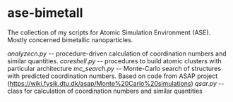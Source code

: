 # ase-bimetall
The collection of my scripts for Atomic Simulation Environment (ASE). Mostly concerned bimetallic nanoparticles.

*analyzecn.py* -- procedure-driven calculation of coordination numbers and similar quantities. 
*coreshell.py* -- procedures to build atomic clusters with particular architecture
*mc_search.py* -- Monte-Carlo search of structures with predicted coordination numbers. Based on code from ASAP project (https://wiki.fysik.dtu.dk/asap/Monte%20Carlo%20simulations)
*qsar.py* -- class for calculation of coordination numbers and similar quantities

